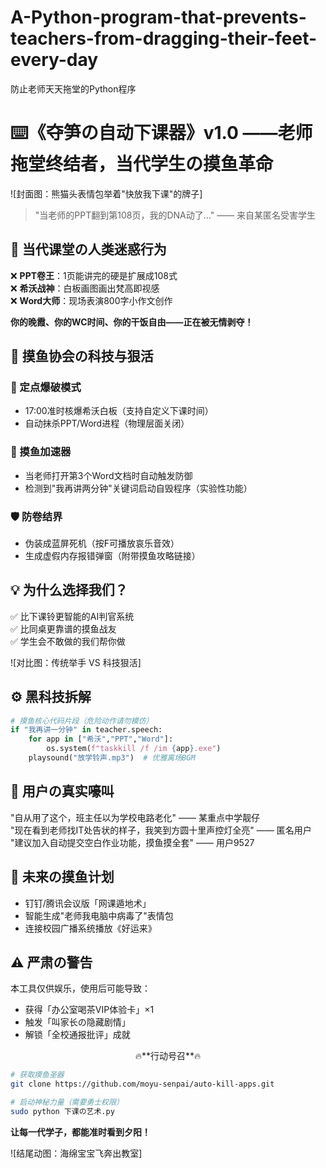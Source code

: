 # A-Python-program-that-prevents-teachers-from-dragging-their-feet-every-day
防止老师天天拖堂的Python程序
# ⌨️《夺笋の自动下课器》v1.0 ——老师拖堂终结者，当代学生の摸鱼革命  

![封面图：熊猫头表情包举着"快放我下课"的牌子]

> "当老师的PPT翻到第108页，我的DNA动了..."
>                                   —— 来自某匿名受害学生  

## 🤯 当代课堂の人类迷惑行为
❌ **PPT卷王**：1页能讲完的硬是扩展成108式  
❌ **希沃战神**：白板画图画出梵高即视感  
❌ **Word大师**：现场表演800字小作文创作  

**你的晚霞、你的WC时间、你的干饭自由——正在被无情剥夺！**  

## 🤖 摸鱼协会の科技与狠活

### 🔨 定点爆破模式  
- 17:00准时核爆希沃白板（支持自定义下课时间）  
- 自动抹杀PPT/Word进程（物理层面关闭）  

### 🚀 摸鱼加速器  
- 当老师打开第3个Word文档时自动触发防御  
- 检测到"我再讲两分钟"关键词启动自毁程序（实验性功能）  

### 🛡️ 防卷结界  
- 伪装成蓝屏死机（按F可播放哀乐音效）  
- 生成虚假内存报错弹窗（附带摸鱼攻略链接）  

## 💡 为什么选择我们？  
✅ 比下课铃更智能的AI判官系统  
✅ 比同桌更靠谱的摸鱼战友  
✅ 学生会不敢做的我们帮你做  

![对比图：传统举手 VS 科技狠活]

## ⚙️ 黑科技拆解  
```python
# 摸鱼核心代码片段（危险动作请勿模仿）
if "我再讲一分钟" in teacher.speech:
    for app in ["希沃","PPT","Word"]:
        os.system(f"taskkill /f /im {app}.exe")
    playsound("放学铃声.mp3")  # 优雅离场BGM
```

## 📢 用户の真实嚎叫  
"自从用了这个，班主任以为学校电路老化" —— 某重点中学靓仔  
"现在看到老师找IT处告状的样子，我笑到方圆十里声控灯全亮" —— 匿名用户  
"建议加入自动提交空白作业功能，摸鱼摸全套" —— 用户9527  

## 🚀 未来の摸鱼计划  
- 钉钉/腾讯会议版「网课遁地术」  
- 智能生成"老师我电脑中病毒了"表情包  
- 连接校园广播系统播放《好运来》  

## ⚠️ 严肃の警告  
本工具仅供娱乐，使用后可能导致：  
- 获得「办公室喝茶VIP体验卡」×1  
- 触发「叫家长の隐藏剧情」  
- 解锁「全校通报批评」成就  

<center>🔥**行动号召**🔥</center>  

```bash
# 获取摸鱼圣器
git clone https://github.com/moyu-senpai/auto-kill-apps.git

# 启动神秘力量（需要勇士权限）
sudo python 下课の艺术.py
```

**让每一代学子，都能准时看到夕阳！**  

![结尾动图：海绵宝宝飞奔出教室]
